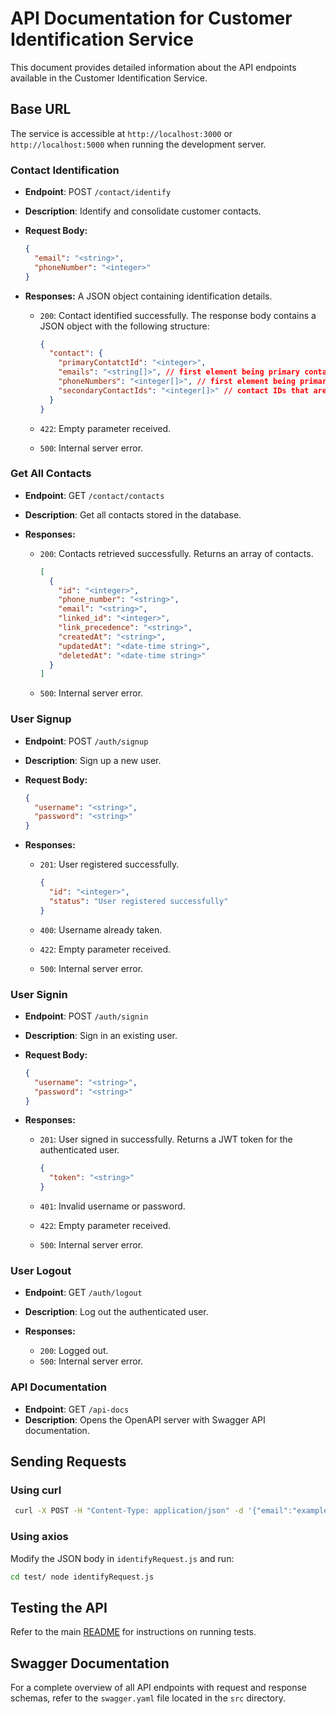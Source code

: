 # API Documentation for Customer Identification Service

This document provides detailed information about the API endpoints available in the Customer Identification Service.

## Base URL

The service is accessible at `http://localhost:3000` or `http://localhost:5000` when running the development server.

### Contact Identification

- **Endpoint**: POST `/contact/identify`
- **Description**: Identify and consolidate customer contacts.
- **Request Body:**

  ```json
  {
    "email": "<string>",
    "phoneNumber": "<integer>"
  }
  ```

- **Responses:** A JSON object containing identification details.

  - `200`: Contact identified successfully. The response body contains a JSON object with the following structure:

    ```json
    {
      "contact": {
        "primaryContatctId": "<integer>",
        "emails": "<string[]>", // first element being primary contact's email
        "phoneNumbers": "<integer[]>", // first element being primary contact's phoneNumber
        "secondaryContactIds": "<integer[]>" // contact IDs that are "secondary" to the primary contact
      }
    }
    ```

  - `422`: Empty parameter received.
  - `500`: Internal server error.

### Get All Contacts

- **Endpoint**: GET `/contact/contacts`
- **Description**: Get all contacts stored in the database.
- **Responses:**

  - `200`: Contacts retrieved successfully. Returns an array of contacts.

    ```json
    [
      {
        "id": "<integer>",
        "phone_number": "<string>",
        "email": "<string>",
        "linked_id": "<integer>",
        "link_precedence": "<string>",
        "createdAt": "<string>",
        "updatedAt": "<date-time string>",
        "deletedAt": "<date-time string>"
      }
    ]
    ```

  - `500`: Internal server error.

### User Signup

- **Endpoint**: POST `/auth/signup`
- **Description**: Sign up a new user.
- **Request Body:**
  ```json
  {
    "username": "<string>",
    "password": "<string>"
  }
  ```
- **Responses:**

  - `201`: User registered successfully.

    ```json
    {
      "id": "<integer>",
      "status": "User registered successfully"
    }
    ```

  - `400`: Username already taken.
  - `422`: Empty parameter received.
  - `500`: Internal server error.

### User Signin

- **Endpoint**: POST `/auth/signin`
- **Description**: Sign in an existing user.
- **Request Body:**

  ```json
  {
    "username": "<string>",
    "password": "<string>"
  }
  ```

- **Responses:**

  - `201`: User signed in successfully. Returns a JWT token for the authenticated user.

    ```json
    {
      "token": "<string>"
    }
    ```

  - `401`: Invalid username or password.
  - `422`: Empty parameter received.
  - `500`: Internal server error.

### User Logout

- **Endpoint**: GET `/auth/logout`
- **Description**: Log out the authenticated user.
- **Responses:**

  - `200`: Logged out.
  - `500`: Internal server error.

### API Documentation

- **Endpoint**: GET `/api-docs`
- **Description**: Opens the OpenAPI server with Swagger API documentation.

## Sending Requests

### Using curl

```bash
 curl -X POST -H "Content-Type: application/json" -d '{"email":"example@example.com", "phoneNumber":"9947583299"}' http://127.0.0.1:3000/contact/identify -i
```

### Using axios

Modify the JSON body in `identifyRequest.js` and run:

```bash
cd test/ node identifyRequest.js
```

## Testing the API

Refer to the main [README](./README.md#testing) for instructions on running tests.

## Swagger Documentation

For a complete overview of all API endpoints with request and response schemas, refer to the `swagger.yaml` file located in the `src` directory.
